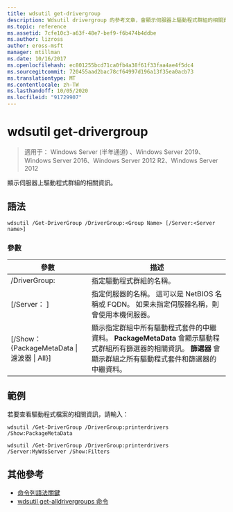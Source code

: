 ```yaml
---
title: wdsutil get-drivergroup
description: Wdsutil drivergroup 的參考文章，會顯示伺服器上驅動程式群組的相關資訊。
ms.topic: reference
ms.assetid: 7cfe10c3-a63f-48e7-bef9-f6b474b4ddbe
ms.author: lizross
author: eross-msft
manager: mtillman
ms.date: 10/16/2017
ms.openlocfilehash: ec801255bcd71ca0fb4a38f61f33faa4ae4f5dc4
ms.sourcegitcommit: 720455aad2bac78cf64997d196a13f35ea0acb73
ms.translationtype: MT
ms.contentlocale: zh-TW
ms.lasthandoff: 10/05/2020
ms.locfileid: "91729907"
---
```

# <a name="wdsutil-get-drivergroup"></a>wdsutil get-drivergroup

> 適用于： Windows Server (半年通道) 、Windows Server 2019、Windows Server 2016、Windows Server 2012 R2、Windows Server 2012

顯示伺服器上驅動程式群組的相關資訊。

## <a name="syntax"></a>語法
```
wdsutil /Get-DriverGroup /DriverGroup:<Group Name> [/Server:<Server name>]
```
### <a name="parameters"></a>參數
|參數|描述|
|-------|--------|
|/DriverGroup:<Group Name>|指定驅動程式群組的名稱。|
|[/Server： <Server name> ]|指定伺服器的名稱。 這可以是 NetBIOS 名稱或 FQDN。  如果未指定伺服器名稱，則會使用本機伺服器。|
|[/Show： {PackageMetaData &#124; 濾波器 &#124; All}]|顯示指定群組中所有驅動程式套件的中繼資料。 **PackageMetaData** 會顯示驅動程式群組所有篩選器的相關資訊。 **篩選器** 會顯示群組之所有驅動程式套件和篩選器的中繼資料。|
## <a name="examples"></a>範例
若要查看驅動程式檔案的相關資訊，請輸入：
```
wdsutil /Get-DriverGroup /DriverGroup:printerdrivers /Show:PackageMetaData
```
```
wdsutil /Get-DriverGroup /DriverGroup:printerdrivers /Server:MyWdsServer /Show:Filters
```
## <a name="additional-references"></a>其他參考
- [命令列語法關鍵](command-line-syntax-key.md)
- [wdsutil get-alldrivergroups 命令](wdsutil-get-alldrivergroups.md)
